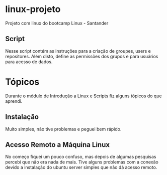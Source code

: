 # linux-projeto
Projeto com linux do bootcamp Linux - Santander

## Script

Nesse script contém as instruções para a criação de groupes, users e repositores.
Além disto, define as permissões dos grupos e para usuários para acesso de dados.


# Tópicos
Durante o módulo de Introdução a Linux e Scripts fiz alguns tópicos do que aprendi.

## Instalação
Muito simples, não tive problemas e peguei bem rápido.

## Acesso Remoto a Máquina Linux
No começo fiquei um pouco confuso, mas depois de algumas pesquisas percebi que não era nada de mais. Tive alguns problemas com a conexão devido a instalação do ubuntu server simples que não dá acesso remoto.


